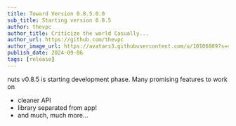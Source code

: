 ```yaml
---
title: Toward Version 0.8.5.0.0
sub_title: Starting version 0.8.5
author: thevpc
author_title: Criticize the world Casually...
author_url: https://github.com/thevpc
author_image_url: https://avatars3.githubusercontent.com/u/10106809?s=460&u=28d1736bdf0b6e6f81981b3a2ebbd2db369b25c8&v=4
publish_date: 2024-09-06
tags: [release]
---
```


nuts v0.8.5 is starting development phase. 
Many promising features to work on
* cleaner API
* library separated from app!
* and much, much more...


